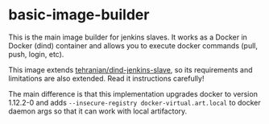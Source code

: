 # basic-image-builder

This is the main image builder for jenkins slaves. It works as a Docker in Docker (dind) container and allows you to execute docker commands (pull, push, login, etc).

This image extends [tehranian/dind-jenkins-slave](https://github.com/tehranian/dind-jenkins-slave), so its requirements and limitations are also extended. Read it instructions carefully!

The main difference is that this implementation upgrades docker to version 1.12.2-0 and adds `--insecure-registry docker-virtual.art.local` to docker daemon args so that it can work with local artifactory.
